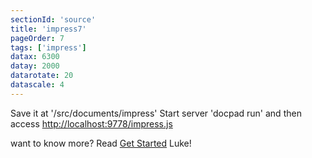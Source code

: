 ```yaml
---
sectionId: 'source'
title: 'impress7'
pageOrder: 7
tags: ['impress']
datax: 6300
datay: 2000
datarotate: 20
datascale: 4
---
```

Save it at '/src/documents/impress'
Start server 'docpad run'
and then access [http://localhost:9778/impress.js](http://localhost:9778/impress.js)

want to know more?
Read [Get Started](/pages/start)
Luke!
